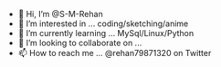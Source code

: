 - 👋 Hi, I’m @S-M-Rehan
- 👀 I’m interested in ... coding/sketching/anime
- 🌱 I’m currently learning ... MySql/Linux/Python
- 💞️ I’m looking to collaborate on ...
- 📫 How to reach me ... @rehan79871320 on Twitter

<!---
S-M-Rehan/S-M-Rehan is a ✨ special ✨ repository because its `README.md` (this file) appears on your GitHub profile.
You can click the Preview link to take a look at your changes.
--->
